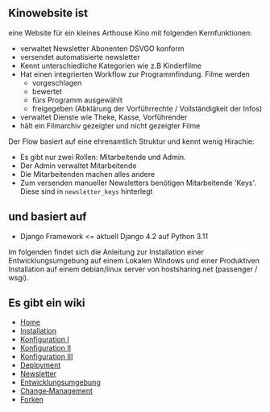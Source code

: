 ## Kinowebsite ist 
eine Website für ein kleines Arthouse Kino mit folgenden Kernfunktionen:
- verwaltet Newsletter Abonenten DSVGO konform
- versendet automatisierte newsletter
- Kennt unterschiedliche Kategorien wie z.B Kinderfilme
- Hat einen integrierten Workflow zur Programmfindung. Filme werden
  - vorgeschlagen
  - bewertet
  - fürs Programm ausgewählt
  - freigegeben (Abklärung der Vorführrechte / Vollständigkeit der Infos)
- verwaltet Dienste wie Theke, Kasse, Vorführender
- hält ein Filmarchiv gezeigter und nicht gezeigter Filme
  
Der Flow basiert auf eine ehrenamtlich Struktur und kennt wenig Hirachie:
- Es gibt nur zwei Rollen: Mitarbeitende und Admin.
- Der Admin verwaltet Mitarbeitende
- Die Mitarbeitenden machen alles andere
- Zum versenden manueller Newsletters benötigen Mitarbeitende 'Keys'. Diese sind in `newsletter_keys` hinterlegt

## und basiert auf
- Django Framework <= aktuell Django 4.2 auf Python 3.11

Im folgenden findet sich die Anleitung zur Installation einer Entwicklungsumgebung auf einem Lokalen Windows und einer Produktiven Installation auf einem debian/linux server von hostsharing.net (passenger / wsgi).

## Es gibt ein wiki
- [Home](https://github.com/chengler/kinowebsite/wiki)
- [Installation](https://github.com/chengler/kinowebsite/wiki/Installation)
- [Konfiguration I](https://github.com/chengler/kinowebsite/wiki/Konfiguration-I)
- [Konfiguration II](https://github.com/chengler/kinowebsite/wiki/Konfiguration-II)
- [Konfiguration III](https://github.com/chengler/kinowebsite/wiki/Konfiguration-III)
- [Deployment](https://github.com/chengler/kinowebsite/wiki/Deployment)
- [Newsletter](https://github.com/chengler/kinowebsite/wiki/Newsletter)
- [Entwicklungsumgebung](https://github.com/chengler/kinowebsite/wiki/Entwicklungsumgebung)
- [Change‐Management](https://github.com/chengler/kinowebsite/wiki/Change‐Management)
- [Forken](https://github.com/chengler/kinowebsite/wiki/Forken)





